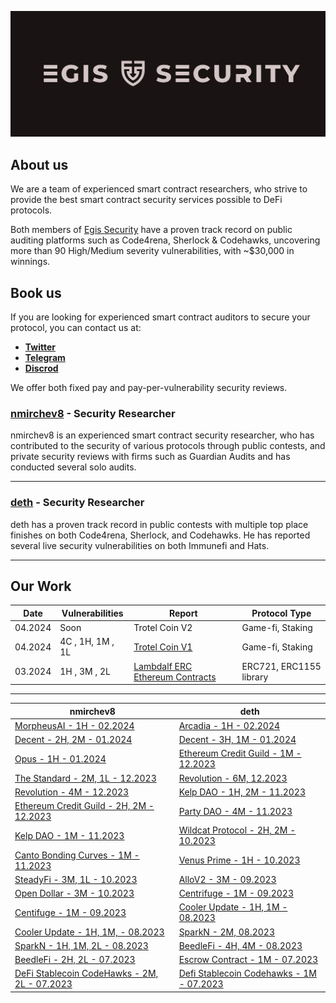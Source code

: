 
<p align="center">
    <img src="egissec_banner.png" alt="Egis Security Banner">
</p>

## About us

We are a team of experienced smart contract researchers, who strive to provide the best smart contract security services possible to DeFi protocols.

Both members of [Egis Security](https://twitter.com/EgisSec) have a proven track record on public auditing platforms such as Code4rena, Sherlock & Codehawks, uncovering more than 90 High/Medium severity vulnerabilities, with ~$30,000 in winnings.

## Book us

If you are looking for experienced smart contract auditors to secure your protocol, you can contact us at:

- [**Twitter**](https://twitter.com/dethSCA)
- [**Telegram**](https://t.me/dethSCA)
- [**Discrod**](https://discordapp.com/users/348387992974393355)

We offer both fixed pay and pay-per-vulnerability security reviews.

### [nmirchev8](https://twitter.com/nmirchev8) - Security Researcher

nmirchev8 is an experienced smart contract security researcher, who has contributed to the security of various protocols through public contests, and private security reviews with firms such as Guardian Audits and has conducted several solo audits.

---

### [deth](https://twitter.com/dethSCA) - Security Researcher

deth has a proven track record in public contests with multiple top place finishes on both Code4rena, Sherlock, and Codehawks. He has reported several live security vulnerabilities on both Immunefi and Hats.

---

## Our Work
| Date      | Vulnerabilities                   | Report                                  | Protocol Type |
|-----------|-----------------------------------|-----------------------------------------|---------------|
| 04.2024   | Soon |Trotel Coin V2 | Game-fi, Staking | 
| 04.2024   | 4C , 1H, 1M , 1L |[Trotel Coin V1](./reports/Trotel-coin-v1.pdf) | Game-fi, Staking | 
| 03.2024   | 1H , 3M , 2L |[Lambdalf ERC Ethereum Contracts](./reports/Lambdalf-contracts.pdf) | ERC721, ERC1155 library | 

---

| nmirchev8 | deth |
|-----------------------|-----------------------|
| [MorpheusAI - 1H - 02.2024](https://github.com/NicolaMirchev/audits/blob/main/contests/codehawks/morpheusAi.md) | [Arcadia - 1H - 02.2024](https://audits.sherlock.xyz/contests/137) |
| [Decent - 2H, 2M - 01.2024](https://github.com/NicolaMirchev/audits/blob/main/contests/codearena/decent.md) | [Decent - 3H, 1M - 01.2024](https://code4rena.com/audits/2024-01-decent#top) |
| [Opus - 1H - 01.2024](https://github.com/NicolaMirchev/audits/blob/main/contests/codearena/opus.md) | [Ethereum Credit Guild - 1M - 12.2023](https://code4rena.com/audits/2023-12-ethereum-credit-guild#top) |
| [The Standard - 2M, 1L - 12.2023](https://github.com/NicolaMirchev/audits/blob/main/contests/codehawks/theStandard.md) | [Revolution - 6M, 12.2023](https://code4rena.com/audits/2023-12-revolution-protocol#top) |
| [Revolution - 4M - 12.2023](https://github.com/NicolaMirchev/audits/blob/main/contests/codearena/revolution.md) | [Kelp DAO - 1H, 2M - 11.2023](https://code4rena.com/audits/2023-11-kelp-dao-rseth#top) |
| [Ethereum Credit Guild - 2H, 2M - 12.2023](https://github.com/NicolaMirchev/audits/blob/main/contests/codearena/creditGuild.md) | [Party DAO - 4M - 11.2023](https://code4rena.com/contests/2023-10-party-protocol#top) |
| [Kelp DAO - 1M - 11.2023](https://github.com/NicolaMirchev/audits/blob/main/contests/codearena/KelpDao.md) | [Wildcat Protocol - 2H, 2M - 10.2023](https://code4rena.com/contests/2023-10-the-wildcat-protocol#top) |
| [Canto Bonding Curves - 1M - 11.2023](https://github.com/NicolaMirchev/audits/blob/main/contests/codearena/canto1155s.md) | [Venus Prime - 1H - 10.2023](https://code4rena.com/contests/2023-09-venus-prime#top) |
| [SteadyFi - 3M, 1L - 10.2023](https://github.com/NicolaMirchev/audits/blob/main/contests/codehawks/steadefi.md) | [AlloV2 - 3M - 09.2023](https://audits.sherlock.xyz/contests/109) |
| [Open Dollar - 3M - 10.2023](https://github.com/NicolaMirchev/audits/blob/main/contests/codearena/opendollar.md) | [Centrifuge - 1M - 09.2023](https://code4rena.com/reports/2023-09-centrifuge) |
| [Centifuge - 1M - 09.2023](https://github.com/NicolaMirchev/audits/blob/main/contests/codearena/centifuge.md) | [Cooler Update - 1H, 1M - 08.2023](https://audits.sherlock.xyz/contests/107) |
| [Cooler Update - 1H, 1M, - 08.2023](https://github.com/NicolaMirchev/audits/blob/main/contests/sherlock/cooler.md) | [SparkN - 2M, 08.2023](https://www.codehawks.com/report/cllcnja1h0001lc08z7w0orxx) |
| [SparkN - 1H, 1M, 2L - 08.2023](https://github.com/NicolaMirchev/audits/blob/main/contests/codehawks/sparkn.md) | [BeedleFi - 4H, 4M - 08.2023](https://www.codehawks.com/report/clkbo1fa20009jr08nyyf9wbx) |
| [BeedleFi - 2H, 2L - 07.2023](https://github.com/NicolaMirchev/audits/blob/main/contests/codehawks/beedlefi.md) | [Escrow Contract - 1M - 07.2023](https://www.codehawks.com/report/cljyfxlc40003jq082s0wemya) |
| [DeFi Stablecoin CodeHawks - 2M, 2L - 07.2023](https://github.com/NicolaMirchev/audits/blob/main/contests/codehawks/stablecoin.md) | [Defi Stablecoin Codehawks - 1M - 07.2023](https://www.codehawks.com/report/cljx3b9390009liqwuedkn0m0) |


